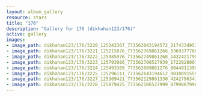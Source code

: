 ```yaml
---
layout: album_gallery
resource: stars
title: "176"
description: "Gallery for 176 (dikhahan123/176)"
active: gallery
images:
- image_path: dikhahan123/176/3220_125242367_773563043194572_2174334951783878365_n.jpg
- image_path: dikhahan123/176/3221_125215876_773562769861266_836937778802357860_n.jpg
- image_path: dikhahan123/176/3222_125985976_773562749861268_1432421790569299943_n.jpg
- image_path: dikhahan123/176/3223_125793086_773562706527939_1722828001179075465_n.jpg
- image_path: dikhahan123/176/3224_125493389_773562669861276_8044911399365278177_n.jpg
- image_path: dikhahan123/176/3225_125296111_773562643194612_9030091559576575755_n.jpg
- image_path: dikhahan123/176/3227_125369421_773562129861330_4242796343160181690_n.jpg
- image_path: dikhahan123/176/3228_125879425_773562106527999_879988799697735195_n.jpg
---
```


